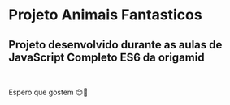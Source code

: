 <h1>Projeto Animais Fantasticos</h1>

<h2>Projeto desenvolvido durante as aulas de JavaScript Completo ES6 da origamid</h2></br>
<p>Espero que gostem 😊💛</p>

